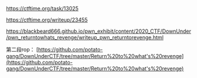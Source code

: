 https://ctftime.org/task/13025



https://ctftime.org/writeup/23455

https://blackbeard666.github.io/pwn_exhibit/content/2020_CTF/DownUnder/pwn_returntowhats_revenge/writeup_pwn_returntorevenge.html

第二段rop： [https://github.com/potato-gang/DownUnderCTF/tree/master/Return%20to%20what's%20revenge](https://github.com/potato-gang/DownUnderCTF/tree/master/Return%20to%20what's%20revenge)

